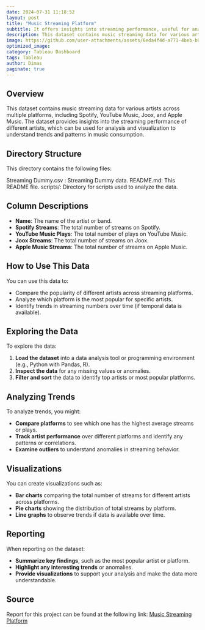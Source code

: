 ```yaml
---
date: 2024-07-31 11:18:52
layout: post
title: "Music Streaming Platform"
subtitle: It offers insights into streaming performance, useful for analyzing music consumption trends and patterns.
description: This dataset contains music streaming data for various artists across multiple platforms, including Spotify, YouTube Music, Joox, and Apple Music. 
image: https://github.com/user-attachments/assets/6eda4f4d-a771-4beb-b90f-ad6850040601
optimized_image: 
category: Tableau Dashboard
tags: Tableau
author: Dimas
paginate: true
---
```


## Overview

This dataset contains music streaming data for various artists across multiple platforms, including Spotify, YouTube Music, Joox, and Apple Music. The dataset provides insights into the streaming performance of different artists, which can be used for analysis and visualization to understand trends and patterns in music consumption.

## Directory Structure

This directory contains the following files:

Streaming Dummy.csv : Streaming Dummy data.
README.md: This README file.
scripts/: Directory for scripts used to analyze the data.

## Column Descriptions

- **Name**: The name of the artist or band.
- **Spotify Streams**: The total number of streams on Spotify.
- **YouTube Music Plays**: The total number of plays on YouTube Music.
- **Joox Streams**: The total number of streams on Joox.
- **Apple Music Streams**: The total number of streams on Apple Music.

## How to Use This Data

You can use this data to:

- Compare the popularity of different artists across streaming platforms.
- Analyze which platform is the most popular for specific artists.
- Identify trends in streaming numbers over time (if temporal data is available).

## Exploring the Data

To explore the data:

1. **Load the dataset** into a data analysis tool or programming environment (e.g., Python with Pandas, R).
2. **Inspect the data** for any missing values or anomalies.
3. **Filter and sort** the data to identify top artists or most popular platforms.

## Analyzing Trends

To analyze trends, you might:

- **Compare platforms** to see which one has the highest average streams or plays.
- **Track artist performance** over different platforms and identify any patterns or correlations.
- **Examine outliers** to understand anomalies in streaming behavior.

## Visualizations

You can create visualizations such as:

- **Bar charts** comparing the total number of streams for different artists across platforms.
- **Pie charts** showing the distribution of total streams by platform.
- **Line graphs** to observe trends if data is available over time.

## Reporting

When reporting on the dataset:

- **Summarize key findings**, such as the most popular artist or platform.
- **Highlight any interesting trends** or anomalies.
- **Provide visualizations** to support your analysis and make the data more understandable.

## Source

Report for this project can be found at the following link:
[Music Streaming Platform](https://public.tableau.com/app/profile/dimas.aditya1967/viz/PlatformAnalysis_17217242726340/Dashboard1)
